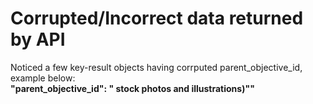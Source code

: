 # Corrupted/Incorrect data returned by API

Noticed a few key-result objects having corrputed parent_objective_id, example below:  
**"parent_objective_id": " stock photos and illustrations)\""**

